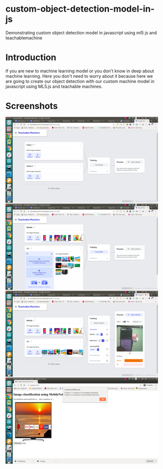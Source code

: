 # custom-object-detection-model-in-js
Demonstrating custom object detection model in javascript using ml5 js and teachablemachine

# Introduction
If you are new to machine learning model or you don't know in deep about machine learning.
Here you don't need to worry about it because here we are going to create our object detection
with our custom machine model in javascript using ML5.js and teachable machines.

# Screenshots
 ![Train](./screenshots/teachable-machines.png)
 ![Train 2](./screenshots/teachable-machine-2.png)
 ![Test](./screenshots/teachable-machine-3.png)
 ![integration test](./screenshots/testing.png)